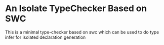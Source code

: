 # An Isolate TypeChecker Based on SWC

This is a minimal type-checker based on swc which can be used to do type infer for isolated declaration generation